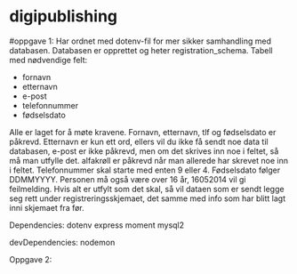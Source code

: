 # digipublishing

#oppgave 1:
Har ordnet med dotenv-fil for mer sikker samhandling med databasen.
Databasen er opprettet og heter registration_schema. Tabell med nødvendige felt:

- fornavn
- etternavn
- e-post
- telefonnummer
- fødselsdato

Alle er laget for å møte kravene. Fornavn, etternavn, tlf og fødselsdato er påkrevd. Etternavn er kun ett ord, ellers vil du ikke få sendt noe data til databasen, e-post er ikke påkrevd, men om det skrives inn noe i feltet, så må man utfylle det. alfakrøll er påkrevd når man allerede har skrevet noe inn i feltet. Telefonnummer skal starte med enten 9 eller 4. Fødselsdato følger DDMMYYYY. Personen må også være over 16 år, 16052014 vil gi feilmelding. Hvis alt er utfylt som det skal, så vil dataen som er sendt legge seg rett under registreringsskjemaet, det samme med info som har blitt lagt inni skjemaet fra før.

Dependencies:
dotenv
express
moment
mysql2

devDependencies:
nodemon

Oppgave 2:
